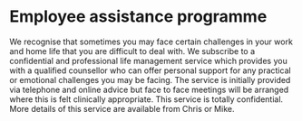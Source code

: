 # Employee assistance programme

We recognise that sometimes you may face certain challenges in your work and home life that you are difficult to deal with. We subscribe to a confidential and professional life management service which provides you with a qualified counsellor who can offer personal support for any practical or emotional challenges you may be facing. The service is initially provided via telephone and online advice but face to face meetings will be arranged where this is felt clinically appropriate. This service is totally confidential. More details of this service are available from Chris or Mike.
